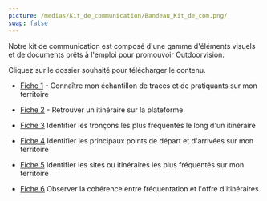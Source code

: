 ```yaml
---
picture: /medias/Kit_de_communication/Bandeau_Kit_de_com.png/
swap: false
---
```


<p>Notre kit de communication est composé d'une gamme d'éléments visuels et de documents prêts à l'emploi pour promouvoir Outdoorvision.</p>

<p>Cliquez sur le dossier souhaité pour télécharger le contenu.</p>


- [Fiche 1](/medias/tutoriel/Fiche_1.pdf) - Connaître mon échantillon de traces et de pratiquants sur mon territoire

<p></p>

- [Fiche 2](/medias/tutoriel/Fiche_2.pdf) - Retrouver un itinéraire sur la plateforme
<p></p>

- [Fiche 3](/medias/Kit_de_communication/02_LOGOS_OUTDOORVISION.zip)
Identifier les tronçons les plus fréquentés le long d'un itinéraire
<p></p>

- [Fiche 4](/medias/Kit_de_communication/03_TYPOGRAPHIE_OUTDOORVISION.zip)
Identifier les principaux points de départ et d'arrivées sur mon territoire 
<p></p>

- [Fiche 5](/medias/Kit_de_communication/09_QR_CODE_OUTDOORVISION.zip)
Identifier les sites ou itinéraires les plus fréquentés sur mon territoire
<p></p>

- [Fiche 6](/medias/Kit_de_communication/04_AFFICHES_OUTDOORVISION.zip)
Observer la cohérence entre fréquentation et l'offre d'itinéraires
<p></p>

